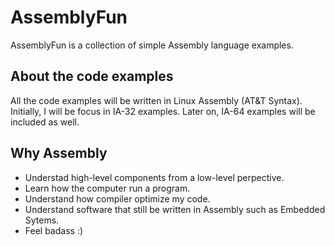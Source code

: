 AssemblyFun
===========
AssemblyFun is a collection of simple Assembly language examples.

About the code examples
-----------------------
All the code examples will be written in Linux Assembly (AT&amp;T Syntax). Initially, I will be focus in IA-32 examples. Later on, IA-64 examples will be included as well.

Why Assembly
------------
* Understad high-level components from a low-level perpective. 
* Learn how the computer run a program.
* Understand how compiler optimize my code.
* Understand software that still be written in Assembly such as Embedded Sytems.
* Feel badass :)


